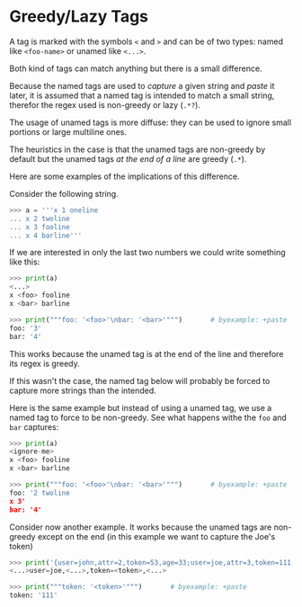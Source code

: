 # Greedy/Lazy Tags

A tag is marked with the symbols ``<`` and ``>`` and can be of two types:
named like ``<foo-name>`` or unamed like ``<...>``.


Both kind of tags can match anything but there is a small difference.

Because the named tags are used to *capture* a given string
and *paste* it later, it is assumed that a named tag is intended to
match a small string, therefor the regex used is non-greedy or lazy (``.*?``).

The usage of unamed tags is more diffuse: they can be used to ignore
small portions or large multiline ones.

The heuristics in the case is that the unamed tags are non-greedy by
default but the unamed tags *at the end of a line* are greedy (``.*``).

Here are some examples of the implications of this difference.

Consider the following string.

```python
>>> a = '''x 1 oneline
... x 2 twoline
... x 3 fooline
... x 4 barline'''
```

If we are interested in only the last two numbers we could write
something like this:

```python
>>> print(a)
<...>
x <foo> fooline
x <bar> barline

>>> print("""foo: '<foo>'\nbar: '<bar>'""")       # byexample: +paste
foo: '3'
bar: '4'
```

This works because the unamed tag is at the end of the line and therefore
its regex is greedy.

If this wasn't the case, the named tag below will probably be forced to
capture more strings than the intended.

Here is the same example but instead of using a unamed tag, we use
a named tag to force to be non-greedy. See what happens withe the ``foo``
and ``bar`` captures:

```python
>>> print(a)
<ignore-me>
x <foo> fooline
x <bar> barline

>>> print("""foo: '<foo>'\nbar: '<bar>'""")       # byexample: +paste
foo: '2 twoline
x 3'
bar: '4'
```

Consider now another example. It works because the unamed tags are non-greedy
except on the end (in this example we want to capture the Joe's token)

```python
>>> print('{user=john,attr=2,token=53,age=33;user=joe,attr=3,token=111,age=33;user=jane,attr=12,token=153,age=3}')
<...>user=joe,<...>,token=<token>,<...>

>>> print("""token: '<token>'""")       # byexample: +paste
token: '111'
```
